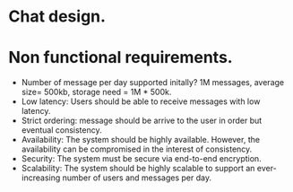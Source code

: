 # Chat design.
# Non functional requirements.
- Number of message per day supported initally? 1M messages, average size= 500kb, storage need = 1M * 500k.
- Low latency: Users should be able to receive messages with low latency.
- Strict ordering: message should be arrive to the user in order but eventual consistency.
- Availability: The system should be highly available. However, the availability can be compromised in the interest of consistency.
- Security: The system must be secure via end-to-end encryption.
- Scalability: The system should be highly scalable to support an ever-increasing number of users and messages per day.